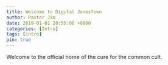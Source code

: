 ```yaml
---
title: Welcome to Digital Jonestown
author: Pastor Jim
date: 2019-01-01 20:55:00 +0800
categories: [Intro]
tags: [intro]
pin: true
---
```


Welcome to the official home of the cure for the common cult.
